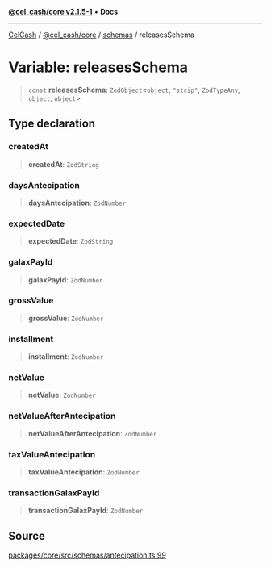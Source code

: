 [**@cel_cash/core v2.1.5-1**](../../README.md) • **Docs**

***

[CelCash](../../../../README.md) / [@cel\_cash/core](../../README.md) / [schemas](../README.md) / releasesSchema

# Variable: releasesSchema

> `const` **releasesSchema**: `ZodObject`\<`object`, `"strip"`, `ZodTypeAny`, `object`, `object`\>

## Type declaration

### createdAt

> **createdAt**: `ZodString`

### daysAntecipation

> **daysAntecipation**: `ZodNumber`

### expectedDate

> **expectedDate**: `ZodString`

### galaxPayId

> **galaxPayId**: `ZodNumber`

### grossValue

> **grossValue**: `ZodNumber`

### installment

> **installment**: `ZodNumber`

### netValue

> **netValue**: `ZodNumber`

### netValueAfterAntecipation

> **netValueAfterAntecipation**: `ZodNumber`

### taxValueAntecipation

> **taxValueAntecipation**: `ZodNumber`

### transactionGalaxPayId

> **transactionGalaxPayId**: `ZodNumber`

## Source

[packages/core/src/schemas/antecipation.ts:99](https://github.com/Pyxlab/celcash/blob/9dbc7013720b05f34ded33140fbf1d827b403eea/packages/core/src/schemas/antecipation.ts#L99)
